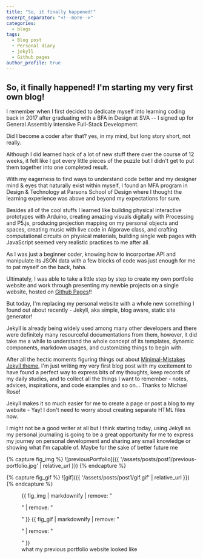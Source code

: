 ```yaml
---
title: "So, it finally happened!"
excerpt_separator: "<!--more-->"
categories:
  - blogs
tags:
  - Blog post
  - Personal diary
  - jekyll
  - Github pages
author_profile: true  
---
```


## So, it finally happened! I'm starting my very first own blog!


I remember when I first decided to dedicate myself into learning coding back in 2017 after graduating with a BFA in Design at SVA -- I signed up for General Assembly intensive Full-Stack Development. 

Did I become a coder after that? yes, in my mind, but long story short, not really.

Although I did learned hack of a lot of new stuff there over the course of 12 weeks, it felt like I got every little pieces of the puzzle but I didn't get to put them together into one completed result.

With my eagerness to find ways to understand code better and my designer mind & eyes that naturally exist within myself, I found an MFA program in Design & Technology at Parsons School of Design where I thought the learning experience was above and beyond my expectations for sure.

Besides all of the cool stuffs I learned like building physical interactive prototypes with Arduino, creating amazing visuals digitally with Processing and P5.js, producing projection mapping on my personal objects and spaces, creating music with live code in Algorave class, and crafting computational circuits on physical materials, building single web pages with JavaScript seemed very realistic practices to me after all.

As I was just a beginner coder, knowing how to incorportae API and manipulate its JSON data with a few blocks of code was just enough for me to pat myself on the back, haha.

Ultimately, I was able to take a little step by step to create my own portfolio website and work through presenting my newbie projects on a single website, hosted on [Github Pages](https://pages.github.com/)!!

But today, I'm replacing my personal website with a whole new something I found out about recently - Jekyll, aka simple, blog aware, static site generator!

Jekyll is already being widely used among many other developers and there were definitely many resourceful documentations from them, however, it did take me a while to understand the whole concept of its templates, dynamic components, markdown usages, and customizing things to begin with.

After all the hectic moments figuring things out about [Minimal-Mistakes Jekyll theme](https://github.com/mmistakes/minimal-mistakes), I'm just writing my very first blog post with my excitement to have found a perfect way to express bits of my thoughts, keep records of my daily studies, and to collect all the things I want to remember - notes, advices, inspirations, and code examples and so on... Thanks to Michael Rose!

Jekyll makes it so much easier for me to create a page or post a blog to my website - Yay! I don't need to worry about creating separate HTML files now.

I might not be a good writer at all but I think starting today, using Jekyll as my personal journaling is going to be a great opportunity for me to express my journey on personal development and sharing any small knowledge or showing what I'm capable of. Maybe for the sake of better future me

{% capture fig_img %}
![previousPortfolio]({{ '/assets/posts/post1/previous-portfolio.jpg' | relative_url }})
{% endcapture %}

{% capture fig_gif %}
![gif]({{ '/assets/posts/post1/gif.gif' | relative_url }})
{% endcapture %}


<figure>
  {{ fig_img | markdownify | remove: "<p>" | remove: "</p>" }}
  {{ fig_gif | markdownify | remove: "<p>" | remove: "</p>" }}
  <figcaption>what my previous portfolio website looked like</figcaption>
</figure>








